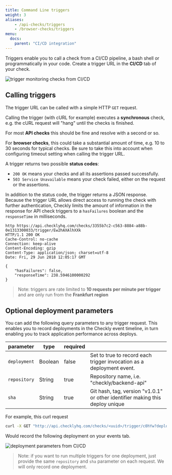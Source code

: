```yaml
---
title: Command Line triggers
weight: 3
aliases:
    - /api-checks/triggers
    - /browser-checks/triggers
menu:
  docs:
    parent: "CI/CD integration"
---
```


Triggers enable you to call a check from a CI/CD pipeline, a bash shell or programmatically in your code.
Create a trigger URL in the **CI/CD** tab of your check.

![trigger monitoring checks from CI/CD](/docs/images/cicd/triggers.png)

## Calling triggers

The trigger URL can be called with a simple HTTP `GET` request.

Calling the trigger (with cURL for example) executes a **synchronous** check, e.g. the cURL request will "hang" until
the checks is finished. 

For most **API checks** this should be fine and resolve with a second or so.

For **browser checks**, this could take a substantial amount of time, e.g. 10 to 30 seconds for
typical checks. Be sure to take this into account when configuring timeout setting when calling the trigger URL.

A trigger returns two possible **status codes**:

-   `200 OK` means your checks and all its assertions passed successfully.
-   `503 Service Unavailable` means your check failed, either on the request or the assertions.

In addition to the status code, the trigger returns a JSON response. Because the trigger URL allows direct
access to running the check with further authentication, Checkly limits the amount of information in the response
for API check triggers to a `hasFailures` boolean and the `responseTime` in milliseconds.

```
http https://api.checklyhq.com/checks/3355b7c2-c563-8884-a88b-0e1313300033/trigger/Ew2hAXAlhXXk
HTTP/1.1 200 OK
Cache-Control: no-cache
Connection: keep-alive
Content-Encoding: gzip
Content-Type: application/json; charset=utf-8
Date: Fri, 29 Jun 2018 12:05:17 GMT

{
    "hasFailures": false,
    "responseTime": 238.5946100000292
}
```

> Note: triggers are rate limited to **10 requests per minute per trigger** and are only run from the **Frankfurt region**

## Optional deployment parameters

You can add the following query parameters to any trigger request. This enables you to record deployments in the Checkly 
event timeline, in turn enabling you to track application performance across deploys.


| parameter    | type    | required |                                                                               |
|--------------|---------|----------|-------------------------------------------------------------------------------|
| `deployment` | Boolean | false    | Set to true to record each trigger invocation as a deployment event.          |
| `repository` | String  | true     | Repository name, i.e. "checkly/backend-api"                                   |
| `sha`        | String  | true     | Git hash, tag, version "v1.0.1" or other identifier making this deploy unique |

For example, this curl request 

```bash
curl -X GET "http://api.checklyhq.com/checks/<uuid>/trigger/c0hYw?deployment=true&repository=acme/customer-api&sha=v1.0.2-beta"
```
Would record the following deployment on your events tab.

![deployment parameters from CI/CD](/docs/images/cicd/trigger_parameters.png)

> Note: if you want to run multiple triggers for one deployment, just provide the same `repository` and `sha` parameter on each request. We will only record one deployment.
